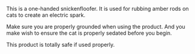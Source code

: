 This is a one-handed snickenfloofer.  It is used for rubbing amber rods on cats to create an electric spark.

Make sure you are properly grounded when using the product.  And you make wish to ensure the cat is properly sedated before you begin.

This product is totally safe if used properly.
